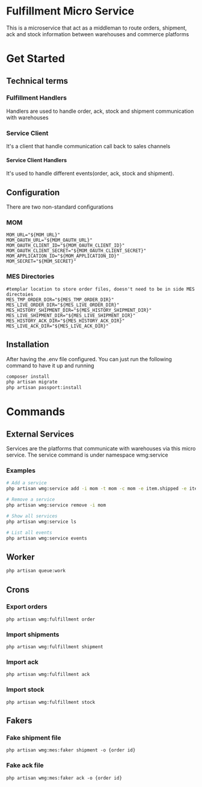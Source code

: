 # Fulfillment Micro Service
This is a microservice that act as a middleman to route orders, shipment, ack and stock information between warehouses and commerce platforms

# Get Started
## Technical terms
### Fulfillment Handlers
Handlers are used to handle order, ack, stock and shipment communication with warehouses
### Service Client
It's a client that handle communication call back to sales channels
#### Service Client Handlers
It's used to handle different events(order, ack, stock and shipment).

## Configuration
There are two non-standard configurations
### MOM
```
MOM_URL="${MOM_URL}"
MOM_OAUTH_URL="${MOM_OAUTH_URL}"
MOM_OAUTH_CLIENT_ID="${MOM_OAUTH_CLIENT_ID}"
MOM_OAUTH_CLIENT_SECRET="${MOM_OAUTH_CLIENT_SECRET}"
MOM_APPLICATION_ID="${MOM_APPLICATION_ID}"
MOM_SECRET="${MOM_SECRET}"
```
### MES Directories
```
#templar location to store order files, doesn't need to be in side MES directoies
MES_TMP_ORDER_DIR="${MES_TMP_ORDER_DIR}" 
MES_LIVE_ORDER_DIR="${MES_LIVE_ORDER_DIR}"
MES_HISTORY_SHIPMENT_DIR="${MES_HISTORY_SHIPMENT_DIR}"
MES_LIVE_SHIPMENT_DIR="${MES_LIVE_SHIPMENT_DIR}"
MES_HISTORY_ACK_DIR="${MES_HISTORY_ACK_DIR}"
MES_LIVE_ACK_DIR="${MES_LIVE_ACK_DIR}"
```

## Installation
After having the .env file configured. 
You can just run the following command to have it up and running
```bash
composer install
php artisan migrate
php artisan passport:install
```

# Commands
## External Services
Services are the platforms that communicate with warehouses via this micro service.
The service command is under namespace wmg:service

### Examples
```bash
# Add a service
php artisan wmg:service add -i mom -t mom -c mom -e item.shipped -e item.warehouse.received

# Remove a service
php artisan wmg:service remove -i mom

# Show all services
php artisan wmg:service ls

# List all events
php artisan wmg:service events
```

## Worker
```bash
php artisan queue:work
```

## Crons
### Export orders
```php artisan wmg:fulfillment order```
### Import shipments
```php artisan wmg:fulfillment shipment```
### Import ack
```php artisan wmg:fulfillment ack```
### Import stock
```php artisan wmg:fulfillment stock```

## Fakers
### Fake shipment file
```php artisan wmg:mes:faker shipment -o {order id}```
### Fake ack file
```php artisan wmg:mes:faker ack -o {order id}```

